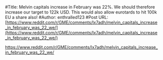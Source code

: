 #Title: Melvin capitals increase in February was 22%. We should therefore increase our target to 122k USD. This would also allow eurotards to hit 100k EU a share also!
#Author: enthralled123
#Post URL: [https://www.reddit.com/r/GME/comments/lx7adh/melvin_capitals_increase_in_february_was_22_we/](https://www.reddit.com/r/GME/comments/lx7adh/melvin_capitals_increase_in_february_was_22_we/)


https://www.reddit.com/r/GME/comments/lx7adh/melvin_capitals_increase_in_february_was_22_we/